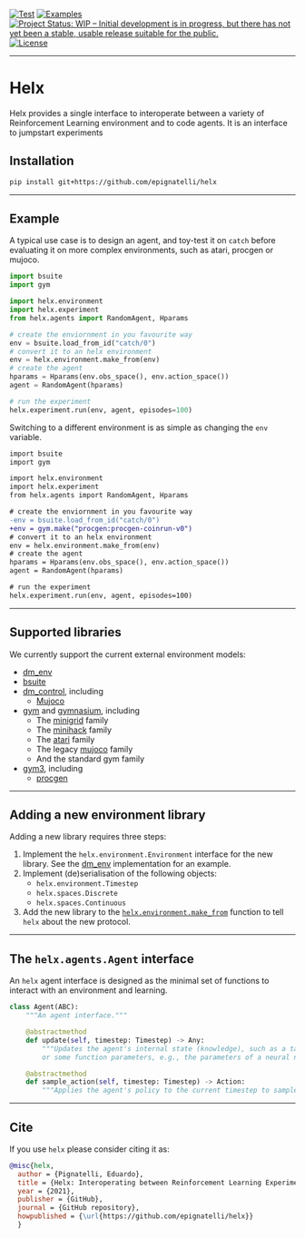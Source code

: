 [![Test](https://github.com/epignatelli/helx/actions/workflows/test.yml/badge.svg)](https://github.com/epignatelli/helx/actions/workflows/linting.yml)
[![Examples](https://github.com/epignatelli/helx/actions/workflows/run_examples.yml/badge.svg)](https://github.com/epignatelli/helx/actions/workflows/run_examples.yml)
[![Project Status: WIP – Initial development is in progress, but there has not yet been a stable, usable release suitable for the public.](https://www.repostatus.org/badges/latest/wip.svg)](https://www.repostatus.org/#wip)
[![License](https://img.shields.io/badge/License-Apache%202.0-blue.svg)](https://opensource.org/licenses/Apache-2.0)

--------------

# Helx

Helx provides a single interface to interoperate between a variety of Reinforcement Learning environment and to code agents.
It is an interface to jumpstart experiments


## Installation
```bash
pip install git+https://github.com/epignatelli/helx
```
---
## Example

A typical use case is to design an agent, and toy-test it on `catch` before evaluating it on more complex environments, such as atari, procgen or mujoco.

```python
import bsuite
import gym

import helx.environment
import helx.experiment
from helx.agents import RandomAgent, Hparams

# create the enviornment in you favourite way
env = bsuite.load_from_id("catch/0")
# convert it to an helx environment
env = helx.environment.make_from(env)
# create the agent
hparams = Hparams(env.obs_space(), env.action_space())
agent = RandomAgent(hparams)

# run the experiment
helx.experiment.run(env, agent, episodes=100)
```


Switching to a different environment is as simple as changing the `env` variable.
```diff
import bsuite
import gym

import helx.environment
import helx.experiment
from helx.agents import RandomAgent, Hparams

# create the enviornment in you favourite way
-env = bsuite.load_from_id("catch/0")
+env = gym.make("procgen:procgen-coinrun-v0")
# convert it to an helx environment
env = helx.environment.make_from(env)
# create the agent
hparams = Hparams(env.obs_space(), env.action_space())
agent = RandomAgent(hparams)

# run the experiment
helx.experiment.run(env, agent, episodes=100)
```

---
## Supported libraries

We currently support the current external environment models:
- [dm_env](https://github.com/deepmind/dm_env)
- [bsuite](https://github.com/deepmind/bsuite)
- [dm_control](https://github.com/deepmind/dm_control), including
  - [Mujoco](https://mujoco.org)
- [gym](https://github.com/openai/gym) and [gymnasium](https://github.com/Farama-Foundation/Gymnasium), including
  - The [minigrid]() family
  - The [minihack]() family
  - The [atari](https://github.com/mgbellemare/Arcade-Learning-Environment) family
  - The legacy [mujoco](https://www.roboti.us/download.html) family
  - And the standard gym family
- [gym3](https://github.com/openai/gym3), including
  - [procgen](https://github.com/openai/procgen)

---
## Adding a new environment library

Adding a new library requires three steps:
1. Implement the `helx.environment.Environment` interface for the new library.
See the [dm_env](helx/environment/dm_env.py) implementation for an example.
1. Implement (de)serialisation of the following objects:
    - `helx.environment.Timestep`
    - `helx.spaces.Discrete`
    - `helx.spaces.Continuous`
2. Add the new library to the [`helx.environment.make_from`](helx/environment/interop.py) function to tell `helx` about the new protocol.

---
## The `helx.agents.Agent` interface

An `helx` agent interface is designed as the minimal set of functions to interact with an environment and learning.

```python
class Agent(ABC):
    """An agent interface."""

    @abstractmethod
    def update(self, timestep: Timestep) -> Any:
        """Updates the agent's internal state (knowledge), such as a table,
        or some function parameters, e.g., the parameters of a neural network."""

    @abstractmethod
    def sample_action(self, timestep: Timestep) -> Action:
        """Applies the agent's policy to the current timestep to sample an action."""
```

---
## Cite
If you use `helx` please consider citing it as:

```bibtex
@misc{helx,
  author = {Pignatelli, Eduardo},
  title = {Helx: Interoperating between Reinforcement Learning Experimental Protocols},
  year = {2021},
  publisher = {GitHub},
  journal = {GitHub repository},
  howpublished = {\url{https://github.com/epignatelli/helx}}
  }
```
